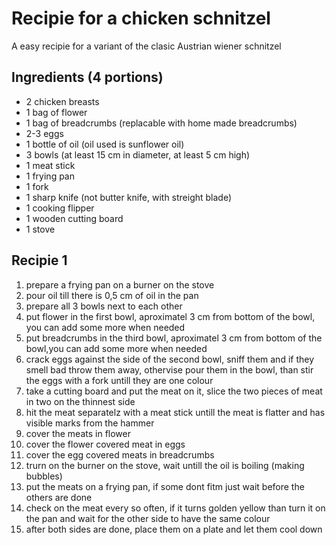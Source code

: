 # Recipie for a chicken schnitzel
A easy recipie for a variant of the clasic Austrian wiener schnitzel
## Ingredients (4 portions)
- 2 chicken breasts
- 1 bag of flower
- 1 bag of breadcrumbs (replacable with home made breadcrumbs)
- 2-3 eggs
- 1 bottle of oil (oil used is sunflower oil)
- 3 bowls (at least 15 cm in diameter, at least 5 cm high)
- 1 meat stick
- 1 frying pan
- 1 fork
- 1 sharp knife (not butter knife, with streight blade)
- 1 cooking flipper
- 1 wooden cutting board
- 1 stove
## Recipie 1
1. prepare a frying pan on a burner on the stove
2. pour oil till there is 0,5 cm of oil in the pan
3. prepare all 3 bowls next to each other
4. put flower in the first bowl, aproximatel 3 cm from bottom of the bowl, you can add some more when needed
5. put breadcrumbs in the third bowl, aproximatel 3 cm from bottom of the bowl,you can add some more when needed
6. crack eggs against the side of the second bowl, sniff them and if they smell bad throw them away, othervise pour them in the bowl, than stir the eggs with a fork untill they are one colour
7. take a cutting board and put the meat on it, slice the two pieces of meat in two on the thinnest side
8. hit the meat separatelz with a meat stick untill the meat is flatter and has visible marks from the hammer
9. cover the meats in flower
10. cover the flower covered meat in eggs
11. cover the egg covered meats in breadcrumbs
12. trurn on the burner on the stove, wait untill the oil is boiling (making bubbles)
13. put the meats on a frying pan, if some dont fitm just wait before the others are done
15. check on the meat every so often, if it turns golden yellow than turn it on the pan and wait for the other side to have the same colour
16. after both sides are done, place them on a plate and let them cool down
    
